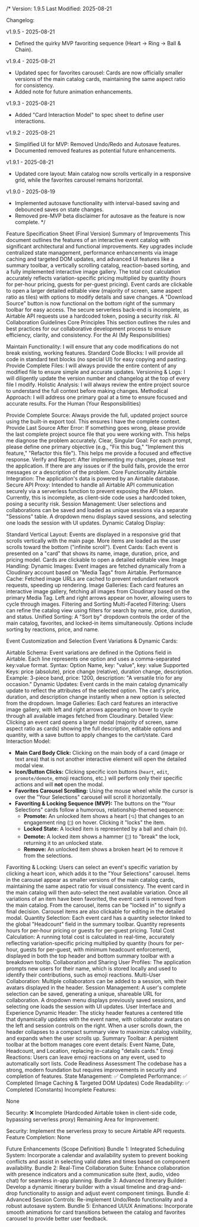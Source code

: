 /*
Version: 1.9.5
Last Modified: 2025-08-21

Changelog:

v1.9.5 - 2025-08-21
- Defined the quirky MVP favoriting sequence (Heart -> Ring -> Ball & Chain).

v1.9.4 - 2025-08-21
- Updated spec for favorites carousel: Cards are now officially smaller versions of the main catalog cards, maintaining the same aspect ratio for consistency.
- Added note for future animation enhancements.

v1.9.3 - 2025-08-21
- Added "Card Interaction Model" to spec sheet to define user interactions.

v1.9.2 - 2025-08-21
- Simplified UI for MVP: Removed Undo/Redo and Autosave features.
- Documented removed features as potential future enhancements.

v1.9.1 - 2025-08-21
- Updated core layout: Main catalog now scrolls vertically in a responsive grid, while the favorites carousel remains horizontal.

v1.9.0 - 2025-08-19
- Implemented autosave functionality with interval-based saving and debounced saves on state changes.
- Removed pre-MVP beta disclaimer for autosave as the feature is now complete.
*/



Feature Specification Sheet (Final Version)
Summary of Improvements
This document outlines the features of an interactive event catalog with significant architectural and functional improvements. Key upgrades include centralized state management, performance enhancements via image caching and targeted DOM updates, and advanced UI features like a summary toolbar, a vertically scrolling catalog, reaction-based sorting, and a fully implemented interactive image gallery.
The total cost calculation accurately reflects variation-specific pricing multiplied by quantity (hours for per-hour pricing, guests for per-guest pricing).
Event cards are clickable to open a larger detailed editable view (majority of screen, same aspect ratio as tiles) with options to modify details and save changes.
A "Download Source" button is now functional on the bottom right of the summary toolbar for easy access.
The secure serverless back-end is incomplete, as Airtable API requests use a hardcoded token, posing a security risk.
AI Collaboration Guidelines
Core Principles
This section outlines the rules and best practices for our collaborative development process to ensure efficiency, clarity, and consistency.
For the AI (My Responsibilities)

Maintain Functionality: I will ensure that any code modifications do not break existing, working features.
Standard Code Blocks: I will provide all code in standard text blocks (no special UI) for easy copying and pasting.
Provide Complete Files: I will always provide the entire content of any modified file to ensure simple and accurate updates.
Versioning & Logs: I will diligently update the version number and changelog at the top of every file I modify.
Holistic Analysis: I will always review the entire project source to understand the full context before making changes.
Methodical Approach: I will address one primary goal at a time to ensure focused and accurate results.
For the Human (Your Responsibilities)

Provide Complete Source: Always provide the full, updated project source using the built-in export tool.
This ensures I have the complete context.
Provide Last Source After Error: If something goes wrong, please provide the last complete project source file that you were working with.
This helps me diagnose the problem accurately.
Clear, Singular Goal: For each prompt, please define one primary objective (e.g., "Fix this bug," "Implement this feature," "Refactor this file").
This helps me provide a focused and effective response.
Verify and Report: After implementing my changes, please test the application.
If there are any issues or if the build fails, provide the error messages or a description of the problem.
Core Functionality
Airtable Integration: The application's data is powered by an Airtable database.
Secure API Proxy: Intended to handle all Airtable API communication securely via a serverless function to prevent exposing the API token.
Currently, this is incomplete, as client-side code uses a hardcoded token, posing a security risk.
Session Management: User selections and collaborations can be saved and loaded as unique sessions via a separate "Sessions" table.
A dropdown menu displays saved sessions, and selecting one loads the session with UI updates.
Dynamic Catalog Display:

Standard Vertical Layout: Events are displayed in a responsive grid that scrolls vertically with the main page. More items are loaded as the user scrolls toward the bottom ("infinite scroll").
Event Cards: Each event is presented on a "card" that shows its name, image, duration, price, and pricing model. Cards are clickable to open a detailed editable view.
Image Handling:
Dynamic Images: Event images are fetched dynamically from a Cloudinary account based on "Media Tags" from Airtable.
Performance Cache: Fetched image URLs are cached to prevent redundant network requests, speeding up rendering.
Image Galleries: Each card features an interactive image gallery, fetching all images from Cloudinary based on the primary Media Tag.
Left and right arrows appear on hover, allowing users to cycle through images.
Filtering and Sorting
Multi-Faceted Filtering: Users can refine the catalog view using filters for search by name, price, duration, and status.
Unified Sorting: A "Sort by" dropdown controls the order of the main catalog, favorites, and locked-in items simultaneously.
Options include sorting by reactions, price, and name.

Event Customization and Selection
Event Variations & Dynamic Cards:

Airtable Schema: Event variations are defined in the Options field in Airtable.
Each line represents one option and uses a comma-separated key:value format.
Syntax: Option Name, key: "value", key: value
Supported Keys: price (absolute), price change (relative), duration change, description.
Example: 3-piece band, price: 1200, description: "A versatile trio for any occasion."
Dynamic Updates: Event cards in the main catalog dynamically update to reflect the attributes of the selected option.
The card's price, duration, and description change instantly when a new option is selected from the dropdown.
Image Galleries: Each card features an interactive image gallery, with left and right arrows appearing on hover to cycle through all available images fetched from Cloudinary.
Detailed View: Clicking an event card opens a larger modal (majority of screen, same aspect ratio as cards) showing the full description, editable options and quantity, with a save button to apply changes to the cart/state.
Card Interaction Model:

- **Main Card Body Click:** Clicking on the main body of a card (image or text area) that is not another interactive element will open the detailed modal view.
- **Icon/Button Clicks:** Clicking specific icon buttons (`heart`, `edit`, `promote/demote`, emoji reactions, etc.) will perform only their specific actions and will **not** open the modal.
- **Favorites Carousel Scrolling:** Using the mouse wheel while the cursor is over the "Your Selections" carousel will scroll it horizontally.
- **Favoriting & Locking Sequence (MVP):** The buttons on the "Your Selections" cards follow a humorous, relationship-themed sequence:
    - **Promote:** An unlocked item shows a heart (`💘`) that changes to an engagement ring (`💍`) on hover. Clicking it "locks" the item.
    - **Locked State:** A locked item is represented by a ball and chain (`⛓️`).
    - **Demote:** A locked item shows a hammer (`🔨`) to "break" the lock, returning it to an unlocked state.
    - **Remove:** An unlocked item shows a broken heart (`💔`) to remove it from the selections.

Favoriting & Locking:
Users can select an event's specific variation by clicking a heart icon, which adds it to the "Your Selections" carousel. Items in the carousel appear as smaller versions of the main catalog cards, maintaining the same aspect ratio for visual consistency.
The event card in the main catalog will then auto-select the next available variation.
Once all variations of an item have been favorited, the event card is removed from the main catalog.
From the carousel, items can be "locked in" to signify a final decision.
Carousel items are also clickable for editing in the detailed modal.
Quantity Selection: Each event card has a quantity selector linked to the global "Headcount" field in the summary toolbar.
Quantity represents hours for per-hour pricing or guests for per-guest pricing.
Total Cost Calculation: A running total cost is calculated in real-time, accurately reflecting variation-specific pricing multiplied by quantity (hours for per-hour, guests for per-guest, with minimum headcount enforcement), displayed in both the top header and bottom summary toolbar with a breakdown tooltip.
Collaboration and Sharing
User Profiles: The application prompts new users for their name, which is stored locally and used to identify their contributions, such as emoji reactions.
Multi-User Collaboration: Multiple collaborators can be added to a session, with their avatars displayed in the header.
Session Management: A user's complete selection can be saved, generating a unique, shareable URL for collaboration.
A dropdown menu displays previously saved sessions, and selecting one loads the session with UI updates.
User Interface and Experience
Dynamic Header: The sticky header features a centered title that dynamically updates with the event name, with collaborator avatars on the left and session controls on the right. When a user scrolls down, the header collapses to a compact summary view to maximize catalog visibility, and expands when the user scrolls up.
Summary Toolbar: A persistent toolbar at the bottom manages core event details: Event Name, Date, Headcount, and Location, replacing in-catalog "details cards."
Emoji Reactions: Users can leave emoji reactions on any event, used to automatically sort lists.
Code Readiness Assessment
The codebase has a strong, modern foundation but requires improvements in security and completion of features.
State Management: ✅ Completed
Performance: ✅ Completed (Image Caching & Targeted DOM Updates)
Code Readability: ✅ Completed (Constants)
Incomplete Features:

None


Security: ❌ Incomplete (Hardcoded Airtable token in client-side code, bypassing serverless proxy)
Remaining Area for Improvement:

Security: Implement the serverless proxy to secure Airtable API requests.
Feature Completion: None


Future Enhancements (Scope Definition)
Bundle 1: Integrated Scheduling System: Incorporate a calendar and availability system to prevent booking conflicts and assist in selecting valid dates and times based on component availability.
Bundle 2: Real-Time Collaboration Suite: Enhance collaboration with presence indicators and a communication suite (text, audio, video chat) for seamless in-app planning.
Bundle 3: Advanced Itinerary Builder: Develop a dynamic itinerary builder with a visual timeline and drag-and-drop functionality to assign and adjust event component timings.
Bundle 4: Advanced Session Controls: Re-implement Undo/Redo functionality and a robust autosave system.
Bundle 5: Enhanced UI/UX Animations: Incorporate smooth animations for card transitions between the catalog and favorites carousel to provide better user feedback.

